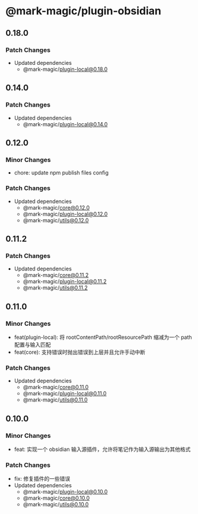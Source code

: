 # @mark-magic/plugin-obsidian

## 0.18.0

### Patch Changes

- Updated dependencies
  - @mark-magic/plugin-local@0.18.0

## 0.14.0

### Patch Changes

- Updated dependencies
  - @mark-magic/plugin-local@0.14.0

## 0.12.0

### Minor Changes

- chore: update npm publish files config

### Patch Changes

- Updated dependencies
  - @mark-magic/core@0.12.0
  - @mark-magic/plugin-local@0.12.0
  - @mark-magic/utils@0.12.0

## 0.11.2

### Patch Changes

- Updated dependencies
  - @mark-magic/core@0.11.2
  - @mark-magic/plugin-local@0.11.2
  - @mark-magic/utils@0.11.2

## 0.11.0

### Minor Changes

- feat(plugin-local): 将 rootContentPath/rootResourcePath 缩减为一个 path 配置与输入匹配
- feat(core): 支持错误时抛出错误到上层并且允许手动中断

### Patch Changes

- Updated dependencies
  - @mark-magic/core@0.11.0
  - @mark-magic/plugin-local@0.11.0
  - @mark-magic/utils@0.11.0

## 0.10.0

### Minor Changes

- feat: 实现一个 obsidian 输入源插件，允许将笔记作为输入源输出为其他格式

### Patch Changes

- fix: 修复插件的一些错误
- Updated dependencies
  - @mark-magic/plugin-local@0.10.0
  - @mark-magic/core@0.10.0
  - @mark-magic/utils@0.10.0
